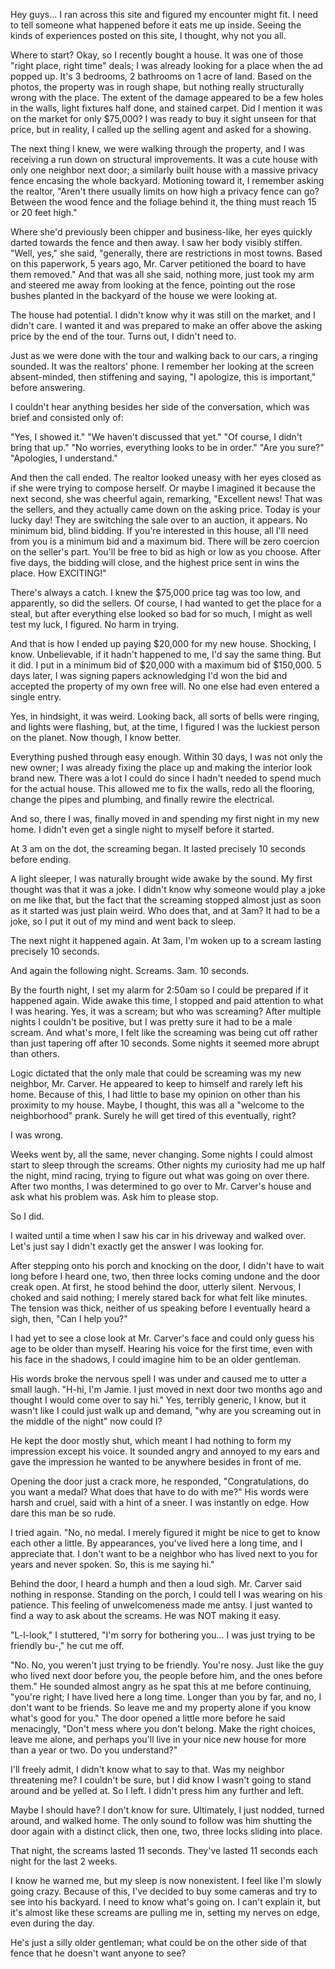 Hey guys... I ran across this site and figured my encounter might fit. I need to tell someone what happened before it eats me up inside. Seeing the kinds of experiences posted on this site,  I thought, why not you all. 

Where to start? Okay, so I recently bought a house. It was one of those "right place, right time" deals; I was already looking for a place when the ad popped up. It's 3 bedrooms, 2 bathrooms on 1 acre of land. Based on the photos,  the property was in rough shape, but nothing really structurally wrong with the place. The extent of the damage appeared to be a few holes in the walls, light fixtures half done, and stained carpet. Did I mention it was on the market for only $75,000? I was ready to buy it sight unseen for that price, but in reality, I called up the selling agent and asked for a showing.

The next thing I knew, we were walking through the property, and I was receiving a run down on structural improvements. It was a cute house with only one neighbor next door; a similarly built house with a massive privacy fence encasing the whole backyard. Motioning toward it,  I remember asking the realtor,
"Aren't there usually limits on how high a privacy fence can go? Between the wood fence and the foliage behind it, the thing must reach 15 or 20 feet high."

Where she'd previously been chipper and business-like, her eyes quickly darted towards the fence and then away. I saw her body visibly stiffen. "Well, yes," she said, "generally, there are restrictions in most towns. Based on this paperwork, 5 years ago, Mr. Carver petitioned the board to have them removed." And that was all she said, nothing more, just took my arm and steered me away from looking at the fence, pointing out the rose bushes planted in the backyard of the house we were looking at.

The house had potential. I didn't know why it was still on the market, and I didn't care. I wanted it and was prepared to make an offer above the asking price by the end of the tour. Turns out, I didn't need to.

Just as we were done with the tour and walking back to our cars, a ringing sounded. It was the realtors' phone. I remember her looking at the screen absent-minded, then stiffening and saying, "I apologize, this is important," before answering.

I couldn't hear anything besides her side of the conversation, which was brief and consisted only of: 

"Yes, I showed it."
"We haven't discussed that yet."
"Of course, I didn't bring that up."
"No worries, everything looks to be in order."
"Are you sure?"
"Apologies, I understand."

And then the call ended. The realtor looked uneasy with her eyes closed as if she were trying to compose herself. Or maybe I imagined it because the next second, she was cheerful again, remarking, "Excellent news! That was the sellers, and they actually came down on the asking price. Today is your lucky day! They are switching the sale over to an auction, it appears. No minimum bid, blind bidding. If you're interested in this house, all I'll need from you is a minimum bid and a maximum bid. There will be zero coercion on the seller's part. You'll be free to bid as high or low as you choose. After five days, the bidding will close, and the highest price sent in wins the place. How EXCITING!"

There's always a catch. I knew the $75,000 price tag was too low, and apparently, so did the sellers. Of course, I had wanted to get the place for a steal, but after everything else looked so bad for so much, I might as well test my luck, I figured. No harm in trying.

And that is how I ended up paying $20,000 for my new house. Shocking, I know. Unbelievable, if it hadn't happened to me, I'd say the same thing. But it did. I put in a minimum bid of $20,000 with a maximum bid of $150,000. 5 days later, I was signing papers acknowledging I'd won the bid and accepted the property of my own free will. No one else had even entered a single entry.

Yes, in hindsight, it was weird. Looking back, all sorts of bells were ringing, and lights were flashing, but, at the time, I figured I was the luckiest person on the planet. Now though, I know better.

Everything pushed through easy enough. Within 30 days, I was not only the new owner; I was already fixing the place up and making the interior look brand new. There was a lot I could do since I hadn't needed to spend much for the actual house. This allowed me to fix the walls, redo all the flooring, change the pipes and plumbing, and finally rewire the electrical. 

And so, there I was, finally moved in and spending my first night in my new home. I didn't even get a single night to myself before it started.

At 3 am on the dot, the screaming began. It lasted precisely 10 seconds before ending.

A light sleeper,  I was naturally brought wide awake by the sound. My first thought was that it was a joke. I didn't know why someone would play a joke on me like that, but the fact that the screaming stopped almost just as soon as it started was just plain weird. Who does that, and at 3am? It had to be a joke, so I put it out of my mind and went back to sleep.

The next night it happened again. At 3am, I'm woken up to a scream lasting precisely 10 seconds.

And again the following night. Screams. 3am. 10 seconds.

By the fourth night, I set my alarm for 2:50am so I could be prepared if it happened again. Wide awake this time, I stopped and paid attention to what I was hearing. Yes, it was a scream; but who was screaming? After multiple nights I couldn't be positive, but I was pretty sure it had to be a male scream. And what's more, I felt like the screaming was being cut off rather than just tapering off after 10 seconds. Some nights it seemed more abrupt than others.

Logic dictated that the only male that could be screaming was my new neighbor, Mr. Carver. He appeared to keep to himself and rarely left his home. Because of this, I had little to base my opinion on other than his proximity to my house. Maybe, I thought, this was all a "welcome to the neighborhood" prank. Surely he will get tired of this eventually, right?

I was wrong.

Weeks went by, all the same, never changing. Some nights I could almost start to sleep through the screams. Other nights my curiosity had me up half the night, mind racing, trying to figure out what was going on over there. After two months, I was determined to go over to Mr. Carver's house and ask what his problem was. Ask him to please stop.

So I did.

I waited until a time when I saw his car in his driveway and walked over. Let's just say I didn't exactly get the answer I was looking for.

After stepping onto his porch and knocking on the door, I didn't have to wait long before I heard one, two, then three locks coming undone and the door creak open. At first, he stood behind the door, utterly silent. Nervous, I choked and said nothing; I merely stared back for what felt like minutes. The tension was thick, neither of us speaking before I eventually heard a sigh, then, "Can I help you?" 

 I had yet to see a close look at Mr. Carver's face and could only guess his age to be older than myself. Hearing his voice for the first time, even with his face in the shadows, I could imagine him to be an older gentleman.

His words broke the nervous spell I was under and caused me to utter a small laugh. "H-hi, I'm Jamie. I just moved in next door two months ago and thought I would come over to say hi." Yes, terribly generic, I know, but it wasn't like I could just walk up and demand, "why are you screaming out in the middle of the night" now could I?

He kept the door mostly shut, which meant I had nothing to form my impression except his voice. It sounded angry and annoyed to my ears and gave the impression he wanted to be anywhere besides in front of me.

Opening the door just a crack more, he responded, "Congratulations, do you want a medal? What does that have to do with me?" His words were harsh and cruel, said with a hint of a sneer. I was instantly on edge. How dare this man be so rude.

I tried again. "No, no medal. I merely figured it might be nice to get to know each other a little. By appearances, you've lived here a long time,  and I appreciate that. I don't want to be a neighbor who has lived next to you for years and never spoken. So, this is me saying hi."

Behind the door, I heard a humph and then a loud sigh. Mr. Carver said nothing in response. Standing on the porch, I could tell I was wearing on his patience. This feeling of unwelcomeness made me antsy. I just wanted to find a way to ask about the screams. He was NOT making it easy.

"L-l-look," I stuttered, "I'm sorry for bothering you... I was just trying to be friendly bu-," he cut me off.

"No. No, you weren't just trying to be friendly. You're nosy. Just like the guy who lived next door before you, the people before him, and the ones before them." He sounded almost angry as he spat this at me before continuing, "you're right; I have lived here a long time. Longer than you by far, and no, I don't want to be friends. So leave me and my property alone if you know what's good for you." The door opened a little more before he said menacingly, "Don't mess where you don't belong. Make the right choices, leave me alone, and perhaps you'll live in your nice new house for more than a year or two. Do you understand?"

I'll freely admit, I didn't know what to say to that. Was my neighbor threatening me? I couldn't be sure, but I did know I wasn't going to stand around and be yelled at. So I left. I didn't press him any further and left. 

Maybe I should have? I don't know for sure. Ultimately, I just nodded, turned around, and walked home. The only sound to follow was him shutting the door again with a distinct click, then one, two, three locks sliding into place.

That night, the screams lasted 11 seconds. They've lasted 11 seconds each night for the last 2 weeks.

I know he warned me, but my sleep is now nonexistent. I feel like I'm slowly going crazy. Because of this, I've decided to buy some cameras and try to see into his backyard. I need to know what's going on. I can't explain it, but it's almost like these screams are pulling me in, setting my nerves on edge, even during the day.

He's just a silly older gentleman; what could be on the other side of that fence that he doesn't want anyone to see?